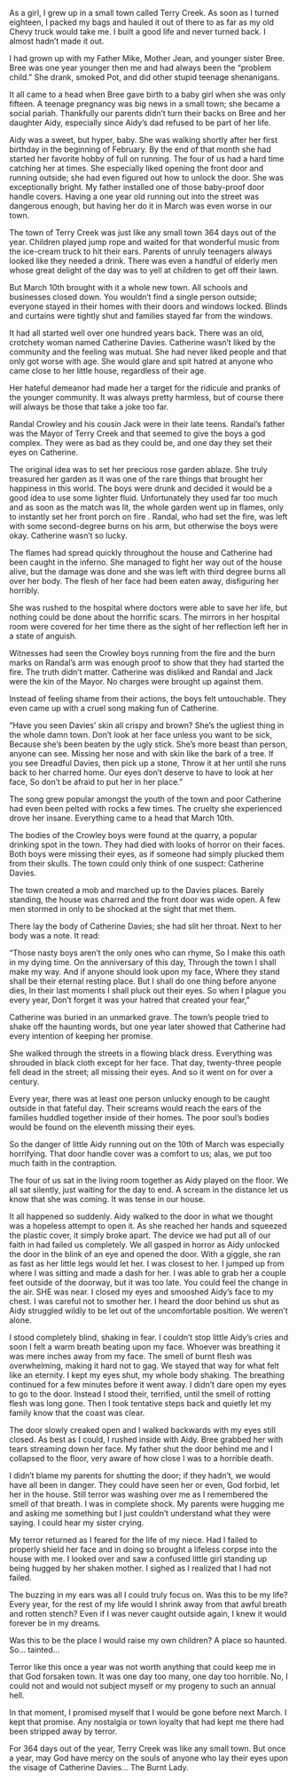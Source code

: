 As a girl, I grew up in a small town called Terry Creek.  As soon as I turned eighteen, I packed my bags and hauled it out of there to as far as my old Chevy truck would take me.  I built a good life and never turned back.  I almost hadn’t made it out.

I had grown up with my Father Mike, Mother Jean, and younger sister Bree.  Bree was one year younger then me and had always been the “problem child.” She drank, smoked Pot, and did other stupid teenage shenanigans. 

It all came to a head when Bree gave birth to a baby girl when she was only fifteen.  A teenage pregnancy was big news in a small town; she became a social pariah.  Thankfully our parents didn’t turn their backs on Bree and her daughter Aidy, especially since Aidy’s dad refused to be part of her life.  

Aidy was a sweet, but hyper, baby.  She was walking shortly after her first birthday in the beginning of February.  By the end of that month she had started her favorite hobby of full on running.  The four of us had a hard time catching her at times.  She especially liked opening the front door and running outside; she had even figured out how to unlock the door.  She was exceptionally bright.  My father installed one of those baby-proof door handle covers.  Having a one year old running out into the street was dangerous enough, but having her do it in March was even worse in our town.

The town of Terry Creek was just like any small town 364 days out of the year.  Children played jump rope and waited for that wonderful music from the ice-cream truck to hit their ears.  Parents of unruly teenagers always looked like they needed a drink.  There was even a handful of elderly men whose great delight of the day was to yell at children to get off their lawn.

But March 10th brought with it a whole new town.  All schools and businesses closed down. You wouldn’t find a single person outside; everyone stayed in their homes with their doors and windows locked.  Blinds and curtains were tightly shut and families stayed far from the windows.

It had all started well over one hundred years back.  There was an old, crotchety woman named Catherine Davies.  Catherine wasn’t liked by the community and the feeling was mutual.  She had never liked people and that only got worse with age.  She would glare and spit hatred at anyone who came close to her little house, regardless of their age.

Her hateful demeanor had made her a target for the ridicule and pranks of the younger community. It was always pretty harmless, but of course there will always be those that take a joke too far. 

Randal Crowley and his cousin Jack were in their late teens.  Randal’s father was the Mayor of Terry Creek and that seemed to give the boys a god complex.  They were as bad as they could be, and one day they set their eyes on Catherine.

The original idea was to set her precious rose garden ablaze. She truly treasured her garden as it was one of the rare things that brought her happiness in this world. The boys were drunk and decided it would be a good idea to use some lighter fluid.  Unfortunately they used far too much and as soon as the match was lit, the whole garden went up in flames, only to instantly set her front porch on fire .  Randal, who had set the fire, was left with some second-degree burns on his arm, but otherwise the boys were okay.  Catherine wasn’t so lucky.

The flames had spread quickly throughout the house and Catherine had been caught in the inferno.  She managed to fight her way out of the house alive, but the damage was done and she was left with third degree burns all over her body.  The flesh of her face had been eaten away, disfiguring her horribly.  

She was rushed to the hospital where doctors were able to save her life, but nothing could be done about the horrific scars.  The mirrors in her hospital room were covered for her time there as the sight of her reflection left her in a state of anguish. 

Witnesses had seen the Crowley boys running from the fire and the burn marks on Randal’s arm was enough proof to show that they had started the fire. The truth didn’t matter.  Catherine was disliked and Randal and Jack were the kin of the Mayor.  No charges were brought up against them.

Instead of feeling shame from their actions, the boys felt untouchable. They even came up with a cruel song making fun of Catherine.

“Have you seen Davies’ skin all crispy and brown?
She’s the ugliest thing in the whole damn town.
Don’t look at her face unless you want to be sick,
Because she’s been beaten by the ugly stick.
She’s more beast than person, anyone can see.
Missing her nose and with skin like the bark of a tree. 
If you see Dreadful Davies, then pick up a stone,
Throw it at her until she runs back to her charred home.
Our eyes don’t deserve to have to look at her face,
So don’t be afraid to put her in her place.”

The song grew popular amongst the youth of the town and poor Catherine had even been pelted with rocks a few times. The cruelty she experienced drove her insane. Everything came to a head that March 10th. 

The bodies of the Crowley boys were found at the quarry, a popular drinking spot in the town.  They had died with looks of horror on their faces.  Both boys were missing their eyes, as if someone had simply plucked them from their skulls.  The town could only think of one suspect: Catherine Davies. 

The town created a mob and marched up to the Davies places.  Barely standing, the house was charred and the front door was wide open.  A few men stormed in only to be shocked at the sight that met them.

There lay the body of Catherine Davies; she had slit her throat.  Next to her body was a note. It read: 

“Those nasty boys aren’t the only ones who can rhyme,
So I make this oath in my dying time.
On the anniversary of this day,
Through the town I shall make my way.
And if anyone should look upon my face,
Where they stand shall be their eternal resting place.
But I shall do one thing before anyone dies,
In their last moments I shall pluck out their eyes. 
So when I plague you every year,
Don’t forget it was your hatred that created your fear,” 

Catherine was buried in an unmarked grave.  The town’s people tried to shake off the haunting words, but one year later showed that Catherine had every intention of keeping her promise.  

She walked through the streets in a flowing black dress.  Everything was shrouded in black cloth except for her face.  That day, twenty-three people fell dead in the street; all missing their eyes. And so it went on for over a century.

Every year, there was at least one person unlucky enough to be caught outside in that fateful day. Their screams would reach the ears of the families huddled together inside of their homes.  The poor soul’s bodies would be found on the eleventh missing their eyes. 

So the danger of little Aidy running out on the 10th of March was especially horrifying.  That door handle cover was a comfort to us; alas, we put too much faith in the contraption.

The four of us sat in the living room together as Aidy played on the floor. We all sat silently, just waiting for the day to end.  A scream in the distance let us know that she was coming.  It was tense in our house.

It all happened so suddenly. Aidy walked to the door in what we thought was a hopeless attempt to open it.  As she reached her hands and squeezed the plastic cover, it simply broke apart. The device we had put all of our faith in had failed us completely. We all gasped in horror as Aidy unlocked the door in the blink of an eye and opened the door. With a giggle, she ran as fast as her little legs would let her. I was closest to her.  I jumped up from where I was sitting and made a dash for her. I was able to grab her a couple feet outside of the doorway, but it was too late. You could feel the change in the air.  SHE was near. I closed my eyes and smooshed Aidy’s face to my chest.  I was careful not to smother her. I heard the door behind us shut as Aidy struggled wildly to be let out of the uncomfortable position.  We weren’t alone.

I stood completely blind, shaking in fear. I couldn’t stop little Aidy’s cries and soon I felt a warm breath beating upon my face. Whoever was breathing it was mere inches away from my face. The smell of burnt flesh was overwhelming, making it hard not to gag. We stayed that way for what felt like an eternity. I kept my eyes shut, my whole body shaking.  The breathing continued for a few minutes before it went away.  I didn’t dare open my eyes to go to the door. Instead I stood their, terrified, until the smell of rotting flesh was long gone. Then I took tentative steps back and quietly let my family know that the coast was clear. 

The door slowly creaked open and I walked backwards with my eyes still closed. As best as I could, I rushed inside with Aidy.  Bree grabbed her with tears streaming down her face. My father shut the door behind me and I collapsed to the floor, very aware of how close I was to a horrible death.  

I didn’t blame my parents for shutting the door; if they hadn’t, we would have all been in danger.  They could have seen her or even, God forbid, let her in the house. Still terror was washing over me as I remembered the smell of that breath.  I was in complete shock. My parents were hugging me and asking me something but I just couldn’t understand what they were saying. I could hear my sister crying. 

My terror returned as I feared for the life of my niece. Had I failed to properly shield her face and in doing so brought a lifeless corpse into the house with me.  I looked over and saw a confused little girl standing up being hugged by her shaken mother. I sighed as I realized that I had not failed. 

The buzzing in my ears was all I could truly focus on. Was this to be my life? Every year, for the rest of my life would I shrink away from that awful breath and rotten stench? Even if I was never caught outside again, I knew it would forever be in my dreams.

Was this to be the place I would raise my own children? A place so haunted. So… tainted… 

Terror like this once a year was not worth anything that could keep me in that God forsaken town. It was one day too many, one day too horrible. No, I could not and would not subject myself or my progeny to such an annual hell.

In that moment, I promised myself that I would be gone before next March.  I kept that promise. Any nostalgia or town loyalty that had kept me there had been stripped away by terror.

For 364 days out of the year, Terry Creek was like any small town.  But once a year, may God have mercy on the souls of anyone who lay their eyes upon the visage of Catherine Davies… The Burnt Lady.